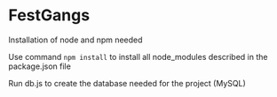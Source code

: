 # FestGangs

Installation of node and npm needed

Use command `npm install` to install all node_modules described in the package.json file

Run db.js to create the database needed for the project (MySQL)
